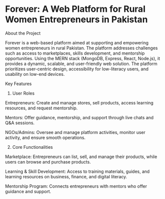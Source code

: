 # Forever: A Web Platform for Rural Women Entrepreneurs in Pakistan

About the Project

Forever is a web-based platform aimed at supporting and empowering women entrepreneurs in rural Pakistan. The platform addresses challenges such as access to marketplaces, skills development, and mentorship opportunities. Using the MERN stack (MongoDB, Express, React, Node.js), it provides a dynamic, scalable, and user-friendly web solution. The platform prioritizes user-centric design, accessibility for low-literacy users, and usability on low-end devices.

Key Features

1. User Roles

Entrepreneurs: Create and manage stores, sell products, access learning resources, and request mentorship.

Mentors: Offer guidance, mentorship, and support through live chats and Q&A sessions.

NGOs/Admins: Oversee and manage platform activities, monitor user activity, and ensure smooth operations.

2. Core Functionalities

Marketplace: Entrepreneurs can list, sell, and manage their products, while users can browse and purchase products.

Learning & Skill Development: Access to training materials, guides, and learning resources on business, finance, and digital literacy.

Mentorship Program: Connects entrepreneurs with mentors who offer guidance and support.

